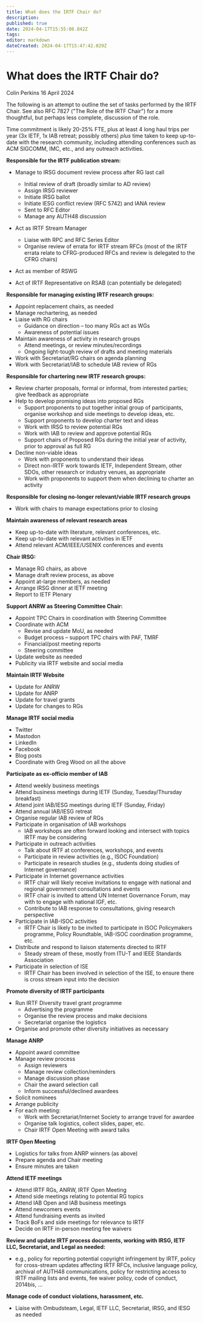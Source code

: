 ```yaml
---
title: What does the IRTF Chair do?
description: 
published: true
date: 2024-04-17T15:55:08.842Z
tags: 
editor: markdown
dateCreated: 2024-04-17T15:47:42.029Z
---
```


# What does the IRTF Chair do?
Colin Perkins
16 April 2024

The following is an attempt to outline the set of tasks performed by the IRTF Chair. See also RFC 7827 ("The Role of the IRTF Chair") for a more thoughtful, but perhaps less complete, discussion of the role.

Time commitment is likely 20-25% FTE, plus at least 4 long haul trips per year (3x IETF, 1x IAB retreat; possibly others) *plus* time taken to keep up-to-date with the research community, including attending conferences such as ACM SIGCOMM, IMC, etc., and any outreach activities.

**Responsible for the IRTF publication stream:**
* Manage to IRSG document review process after RG last call
  * Initial review of draft (broadly similar to AD review)
  * Assign IRSG reviewer
  * Initiate IRSG ballot
  * Initiate IESG conflict review (RFC 5742) and IANA review
  * Sent to RFC Editor
  * Manage any AUTH48 discussion

* Act as IRTF Stream Manager
	* Liaise with RPC and RFC Series Editor
	* Organise review of errata for IRTF stream RFCs (most of the IRTF errata relate to CFRG-produced RFCs and review is delegated to the CFRG chairs)

* Act as member of RSWG

* Act of IRTF Representative on RSAB (can potentially be delegated)

**Responsible for managing existing IRTF research groups:**
* Appoint replacement chairs, as needed
* Manage rechartering, as needed
* Liaise with RG chairs
  * Guidance on direction – too many RGs act as WGs
  * Awareness of potential issues
* Maintain awareness of activity in research groups
  * Attend meetings, or review minutes/recordings
  * Ongoing light-tough review of drafts and meeting materials
* Work with Secretariat/RG chairs on agenda planning
* Work with Secretariat/IAB to schedule IAB review of RGs

**Responsible for chartering new IRTF research groups:**
* Review charter proposals, formal or informal, from interested parties; give feedback as appropriate
* Help to develop promising ideas into proposed RGs
  * Support proponents to put together initial group of participants, organise workshop and side meetings to develop ideas, etc.
  * Support proponents to develop charter text and ideas
  * Work with IRSG to review potential RGs
  * Work with IAB to review and approve potential RGs
  * Support chairs of Proposed RGs during the initial year of activity, prior to approval as full RG
* Decline non-viable ideas
  * Work with proponents to understand their ideas
  * Direct non-IRTF work towards IETF, Independent Stream, other SDOs, other research or industry venues, as appropriate
  * Work with proponents to support them when declining to charter an activity

**Responsible for closing no-longer relevant/viable IRTF research groups**
* Work with chairs to manage expectations prior to closing

**Maintain awareness of relevant research areas**
* Keep up-to-date with literature, relevant conferences, etc.
* Keep up-to-date with relevant activities in IETF
* Attend relevant ACM/IEEE/USENIX conferences and events

**Chair IRSG:**
* Manage RG chairs, as above
* Manage draft review process, as above
* Appoint at-large members, as needed
* Arrange IRSG dinner at IETF meeting
* Report to IETF Plenary

**Support ANRW as Steering Committee Chair:**
* Appoint TPC Chairs in coordination with Steering Committee
* Coordinate with ACM
  * Revise and update MoU, as needed
  * Budget process – support TPC chairs with PAF, TMRF
  * Financial/post meeting reports
  * Steering committee
* Update website as needed
* Publicity via IRTF website and social media

**Maintain IRTF Website**
* Update for ANRW
* Update for ANRP
* Update for travel grants
* Update for changes to RGs

**Manage IRTF social media**
* Twitter
* Mastodon
* LinkedIn
* Facebook
* Blog posts
* Coordinate with Greg Wood on all the above

**Participate as ex-officio member of IAB**
* Attend weekly business meetings
* Attend business meetings during IETF (Sunday, Tuesday/Thursday breakfast)
* Attend joint IAB/IESG meetings during IETF (Sunday, Friday)
* Attend annual IAB/IESG retreat
* Organise regular IAB review of RGs
* Participate in organisation of IAB workshops
  * IAB workshops are often forward looking and intersect with topics IRTF may be considering
* Participate in outreach activities
  * Talk about IRTF at conferences, workshops, and events
  * Participate in review activities (e.g., ISOC Foundation)
  * Participate in research studies (e.g., students doing studies of Internet governance)
* Participate in Internet governance activities
  * IRTF chair will likely receive invitations to engage with national and regional government consultations and events
  * IRTF chair is invited to attend UN Internet Governance Forum, may with to engage with national IGF, etc.
  * Contribute to IAB response to consultations, giving research perspective
* Participate in IAB-ISOC activities
  * IRTF Chair is likely to be invited to participate in ISOC Policymakers programme, Policy Roundtable, IAB-ISOC coordination programme, etc.
* Distribute and respond to liaison statements directed to IRTF
  * Steady stream of these, mostly from ITU-T and IEEE Standards Association
* Participate in selection of ISE
  * IRTF Chair has been involved in selection of the ISE, to ensure there is cross stream input into the decision

**Promote diversity of IRTF participants**
* Run IRTF Diversity travel grant programme
  * Advertising the programme
  * Organise the review process and make decisions
  * Secretariat organise the logistics
* Organise and promote other diversity initiatives as necessary

**Manage ANRP**
* Appoint award committee
* Manage review process
  * Assign reviewers
  * Manage review collection/reminders
  * Manage discussion phase
  * Chair the award selection call
  * Inform successful/declined awardees
* Solicit nominees
* Arrange publicity
* For each meeting:
  * Work with Secretariat/Internet Society to arrange travel for awardee
  * Organise talk logistics, collect slides, paper, etc.
  * Chair IRTF Open Meeting with award talks

**IRTF Open Meeting**
* Logistics for talks from ANRP winners (as above)
* Prepare agenda and Chair meeting
* Ensure minutes are taken

**Attend IETF meetings**
* Attend IRTF RGs, ANRW, IRTF Open Meeting
* Attend side meetings relating to potential RG topics
* Attend IAB Open and IAB business meetings
* Attend newcomers events
* Attend fundraising events as invited
* Track BoFs and side meetings for relevance to IRTF
* Decide on IRTF in-person meeting fee waivers

**Review and update IRTF process documents, working with IRSG, IETF LLC, Secretariat, and Legal as needed:**
* e.g., policy for reporting potential copyright infringement by IRTF, policy for cross-stream updates affecting IRTF RFCs, inclusive language policy, archival of AUTH48 communications, policy for restricting access to IRTF mailing lists and events, fee waiver policy, code of conduct, 2014bis, …

**Manage code of conduct violations, harassment, etc.**
* Liaise with Ombudsteam, Legal, IETF LLC, Secretariat, IRSG, and IESG as needed
